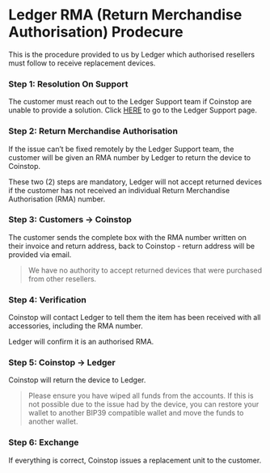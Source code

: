 # Ledger RMA (Return Merchandise Authorisation) Prodecure

This is the procedure provided to us by Ledger which authorised resellers must follow to receive replacement devices.

### Step 1: **Resolution On Support**
    
The customer must reach out to the Ledger Support team if Coinstop are unable to provide a solution. Click [HERE](https://support.ledgerwallet.com/hc/en-us) to go to the Ledger Support page.
    
### Step 2: **Return Merchandise Authorisation**
    
If the issue can’t be fixed remotely by the Ledger Support team, the customer will be given an RMA number by Ledger to return the device to Coinstop.
    
These two (2) steps are mandatory, Ledger will not accept returned devices if the customer has not received an individual Return Merchandise Authorisation (RMA) number.
    
### Step 3: **Customers → Coinstop**
    
The customer sends the complete box with the RMA number written on their invoice and return address, back to Coinstop - return address will be provided via email.  
      
> We have no authority to accept returned devices that were purchased from other resellers.
    
### Step 4: **Verification**
    
Coinstop will contact Ledger to tell them the item has been received with all accessories, including the RMA number.  
      
Ledger will confirm it is an authorised RMA.
    
### Step 5: **Coinstop → Ledger**
    
Coinstop will return the device to Ledger.  

>Please ensure you have wiped all funds from the accounts. If this is not possible due to the issue had by the device, you can restore your wallet to another BIP39 compatible wallet and move the funds to another wallet.
    
### Step 6: **Exchange**
    
If everything is correct, Coinstop issues a replacement unit to the customer.
